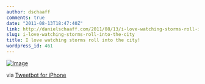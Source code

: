 ```yaml
---
author: dschaaff
comments: true
date: "2011-08-13T18:47:40Z"
link: http://danielschaaff.com/2011/08/13/i-love-watching-storms-roll-into-the-city/
slug: i-love-watching-storms-roll-into-the-city
title: I love watching storms roll into the city!
wordpress_id: 461
---
```


[![Image](http://posterous.com/getfile/files.posterous.com/danielschaaff/fgBdcFJzlmqgCeqehEyyzrjvsagCdCxhaDgptFEfezsaCgypeibwoJcgEqao/image.jpg.scaled500.jpg)](http://posterous.com/getfile/files.posterous.com/danielschaaff/fgBdcFJzlmqgCeqehEyyzrjvsagCdCxhaDgptFEfezsaCgypeibwoJcgEqao/image.jpg.scaled1000.jpg)

  

via [Tweetbot for iPhone](http://tapbots.com/tweetbot)
